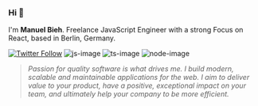 ### Hi 👋

I'm **Manuel Bieh**. Freelance JavaScript Engineer with a strong Focus on React, based in Berlin, Germany.

[![Twitter Follow][twitter-image]](https://twitter.com/manuelbieh)
![js-image]
![ts-image]
![node-image]

> _Passion for quality software is what drives me. I build modern, scalable and maintainable applications for the web. I aim to deliver value to your product, have a positive, exceptional impact on your team, and ultimately help your company to be more efficient._

[js-image]: https://img.shields.io/badge/%20-JavaScript-grey?style=flat-square&logo=javascript&logoColor=f7df1e
[ts-image]: http://img.shields.io/badge/TypeScript-grey?style=flat-square&logo=typescript&logoColor=007acc
[node-image]: https://img.shields.io/badge/Node.js-grey?style=flat-square&logo=node.js&logoColor=689F63
[twitter-image]: https://img.shields.io/twitter/follow/manuelbieh?style=social

